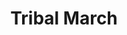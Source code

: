 ---
layout: music
category: music
title: Tribal March
short: tribalmarch
aif: "/music/AAGreene_TribalMarch.aif"
mp3: "/music/AAGreene_TribalMarch.mp3"
ogg: "/music/AAGreene_TribalMarch.ogg"
---